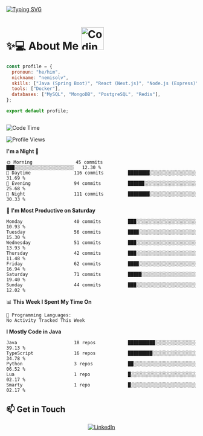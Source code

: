 

[![Typing SVG](https://readme-typing-svg.demolab.com?font=Fira+Code&weight=500&pause=1000&center=true&vCenter=true&repeat=false&multiline=true&width=800&height=100&lines=Hi%2C+I'm+nemisolv%2C+a+Java+backend+dev+from+Vietnam.;My+brain+throws+'WordNotFoundException'+when+I+speak+English.+%F0%9F%A4%AF%F0%9F%93%9A)](https://git.io/typing-svg)

<p align="center">

# ✨💻 About Me  <img src="https://media.giphy.com/media/WUlplcMpOCEmTGBtBW/giphy.gif" width="60" alt="Coding gif">

</p>



``` javascript
const profile = {
  pronoun: "he/him",
  nickname: "nemisolv",
  skills: ["Java (Spring Boot)", "React (Next.js)", "Node.js (Express)"],
  tools: ["Docker"],
  databases: ["MySQL", "MongoDB", "PostgreSQL", "Redis"],
};

export default profile;



```




<!--START_SECTION:waka-->
![Code Time](http://img.shields.io/badge/Code%20Time-18%20hrs%2029%20mins-blue)

![Profile Views](http://img.shields.io/badge/Profile%20Views-1-blue)

**I'm a Night 🦉** 

```text
🌞 Morning                45 commits          ███░░░░░░░░░░░░░░░░░░░░░░   12.30 % 
🌆 Daytime                116 commits         ████████░░░░░░░░░░░░░░░░░   31.69 % 
🌃 Evening                94 commits          ██████░░░░░░░░░░░░░░░░░░░   25.68 % 
🌙 Night                  111 commits         ████████░░░░░░░░░░░░░░░░░   30.33 % 
```
📅 **I'm Most Productive on Saturday** 

```text
Monday                   40 commits          ███░░░░░░░░░░░░░░░░░░░░░░   10.93 % 
Tuesday                  56 commits          ████░░░░░░░░░░░░░░░░░░░░░   15.30 % 
Wednesday                51 commits          ███░░░░░░░░░░░░░░░░░░░░░░   13.93 % 
Thursday                 42 commits          ███░░░░░░░░░░░░░░░░░░░░░░   11.48 % 
Friday                   62 commits          ████░░░░░░░░░░░░░░░░░░░░░   16.94 % 
Saturday                 71 commits          █████░░░░░░░░░░░░░░░░░░░░   19.40 % 
Sunday                   44 commits          ███░░░░░░░░░░░░░░░░░░░░░░   12.02 % 
```


📊 **This Week I Spent My Time On** 

```text
💬 Programming Languages: 
No Activity Tracked This Week
```

**I Mostly Code in Java** 

```text
Java                     18 repos            ██████████░░░░░░░░░░░░░░░   39.13 % 
TypeScript               16 repos            █████████░░░░░░░░░░░░░░░░   34.78 % 
Python                   3 repos             ██░░░░░░░░░░░░░░░░░░░░░░░   06.52 % 
Lua                      1 repo              █░░░░░░░░░░░░░░░░░░░░░░░░   02.17 % 
Smarty                   1 repo              █░░░░░░░░░░░░░░░░░░░░░░░░   02.17 % 
```




<!--END_SECTION:waka-->



## 📫 Get in Touch

<div align="center">

[![LinkedIn](https://img.shields.io/badge/LinkedIn-0077B5?style=for-the-badge&logo=linkedin&logoColor=white)](https://www.linkedin.com/in/vu-nam-510688319)
<!-- [![Twitter](https://img.shields.io/badge/Twitter-1DA1F2?style=for-the-badge&logo=twitter&logoColor=white)](https://twitter.com/yourusername)
[![Email](https://img.shields.io/badge/Email-D14836?style=for-the-badge&logo=gmail&logoColor=white)](mailto:your.email@example.com) -->

</div>


